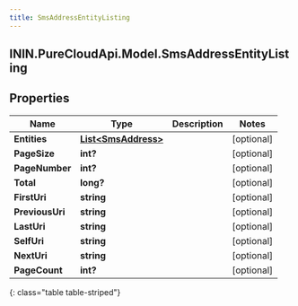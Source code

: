 ```yaml
---
title: SmsAddressEntityListing
---
```

## ININ.PureCloudApi.Model.SmsAddressEntityListing

## Properties

|Name | Type | Description | Notes|
|------------ | ------------- | ------------- | -------------|
| **Entities** | [**List&lt;SmsAddress&gt;**](SmsAddress.html) |  | [optional] |
| **PageSize** | **int?** |  | [optional] |
| **PageNumber** | **int?** |  | [optional] |
| **Total** | **long?** |  | [optional] |
| **FirstUri** | **string** |  | [optional] |
| **PreviousUri** | **string** |  | [optional] |
| **LastUri** | **string** |  | [optional] |
| **SelfUri** | **string** |  | [optional] |
| **NextUri** | **string** |  | [optional] |
| **PageCount** | **int?** |  | [optional] |
{: class="table table-striped"}


